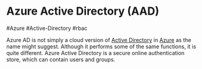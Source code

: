 # Azure Active Directory (AAD)
#Azure #Active-Directory #rbac 


Azure AD is not simply a cloud version of [Active Directory](Cyber%20Security/Cloud%20Security/Active%20Directory.md) in [Azure](Cloud%20Computing/Azure/Azure.md) as the name might suggest. Although it performs some of the same functions, it is quite different. Azure Active Directory is a secure online authentication store, which can contain users and groups. 

